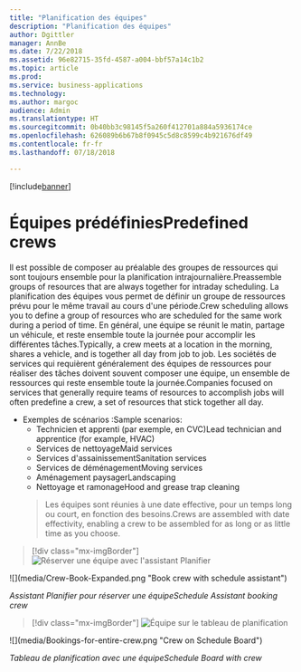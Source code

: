 ```yaml
---
title: "Planification des équipes"
description: "Planification des équipes"
author: Dgittler
manager: AnnBe
ms.date: 7/22/2018
ms.assetid: 96e82715-35fd-4587-a004-bbf57a14c1b2
ms.topic: article
ms.prod: 
ms.service: business-applications
ms.technology: 
ms.author: margoc
audience: Admin
ms.translationtype: HT
ms.sourcegitcommit: 0b40bb3c98145f5a260f412701a884a5936174ce
ms.openlocfilehash: 626089b6b67b8f0945c5d8c8599c4b921676df49
ms.contentlocale: fr-fr
ms.lasthandoff: 07/18/2018

---
```


[!include[banner](../../../../includes/banner.md)]


#  <a name="predefined-crews"></a><span data-ttu-id="f333e-103">Équipes prédéfinies</span><span class="sxs-lookup"><span data-stu-id="f333e-103">Predefined crews</span></span>

<span data-ttu-id="f333e-104">Il est possible de composer au préalable des groupes de ressources qui sont toujours ensemble pour la planification intrajournalière.</span><span class="sxs-lookup"><span data-stu-id="f333e-104">Preassemble groups of resources that are always together for intraday scheduling.</span></span> <span data-ttu-id="f333e-105">La planification des équipes vous permet de définir un groupe de ressources prévu pour le même travail au cours d'une période.</span><span class="sxs-lookup"><span data-stu-id="f333e-105">Crew scheduling allows you to define a group of resources who are scheduled for the same work during a period of time.</span></span> <span data-ttu-id="f333e-106">En général, une équipe se réunit le matin, partage un véhicule, et reste ensemble toute la journée pour accomplir les différentes tâches.</span><span class="sxs-lookup"><span data-stu-id="f333e-106">Typically, a crew meets at a location in the morning, shares a vehicle, and is together all day from job to job.</span></span> <span data-ttu-id="f333e-107">Les sociétés de services qui requièrent généralement des équipes de ressources pour réaliser des tâches doivent souvent composer une équipe, un ensemble de ressources qui reste ensemble toute la journée.</span><span class="sxs-lookup"><span data-stu-id="f333e-107">Companies focused on services that generally require teams of resources to accomplish jobs will often predefine a crew, a set of resources that stick together all day.</span></span>

* <span data-ttu-id="f333e-108">Exemples de scénarios :</span><span class="sxs-lookup"><span data-stu-id="f333e-108">Sample scenarios:</span></span>
    * <span data-ttu-id="f333e-109">Technicien et apprenti (par exemple, en CVC)</span><span class="sxs-lookup"><span data-stu-id="f333e-109">Lead technician and apprentice (for example, HVAC)</span></span>
    * <span data-ttu-id="f333e-110">Services de nettoyage</span><span class="sxs-lookup"><span data-stu-id="f333e-110">Maid services</span></span>
    * <span data-ttu-id="f333e-111">Services d'assainissement</span><span class="sxs-lookup"><span data-stu-id="f333e-111">Sanitation services</span></span>
    * <span data-ttu-id="f333e-112">Services de déménagement</span><span class="sxs-lookup"><span data-stu-id="f333e-112">Moving services</span></span>
    * <span data-ttu-id="f333e-113">Aménagement paysager</span><span class="sxs-lookup"><span data-stu-id="f333e-113">Landscaping</span></span>
    * <span data-ttu-id="f333e-114">Nettoyage et ramonage</span><span class="sxs-lookup"><span data-stu-id="f333e-114">Hood and grease trap cleaning</span></span>
    > <span data-ttu-id="f333e-115">Les équipes sont réunies à une date effective, pour un temps long ou court, en fonction des besoins.</span><span class="sxs-lookup"><span data-stu-id="f333e-115">Crews are assembled with date effectivity, enabling a crew to be assembled for as long or as little time as you choose.</span></span>

> [!div class="mx-imgBorder"]
> <span data-ttu-id="f333e-116">![](media/Crew-Book-Expanded.png "Réserver une équipe avec l'assistant Planifier")
<!-- picture --></span><span class="sxs-lookup"><span data-stu-id="f333e-116">![](media/Crew-Book-Expanded.png "Book crew with schedule assistant")
<!-- picture --></span></span>

<span data-ttu-id="f333e-117">*Assistant Planifier pour réserver une équipe*</span><span class="sxs-lookup"><span data-stu-id="f333e-117">*Schedule Assistant booking crew*</span></span>

> [!div class="mx-imgBorder"]
> <span data-ttu-id="f333e-118">![](media/Bookings-for-entire-crew.png "Équipe sur le tableau de planification")
<!-- picture --></span><span class="sxs-lookup"><span data-stu-id="f333e-118">![](media/Bookings-for-entire-crew.png "Crew on Schedule Board")
<!-- picture --></span></span>

<span data-ttu-id="f333e-119">*Tableau de planification avec une équipe*</span><span class="sxs-lookup"><span data-stu-id="f333e-119">*Schedule Board with crew*</span></span>


